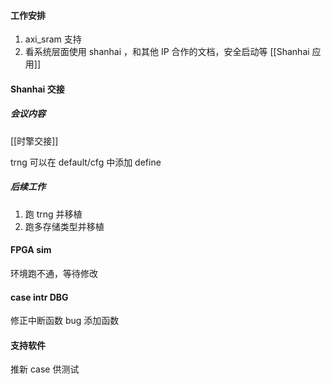 #### 工作安排

1. axi_sram 支持
2. 看系统层面使用 shanhai ，和其他 IP 合作的文档，安全启动等
   [[Shanhai 应用]]
#### Shanhai 交接

##### 会议内容

[[时擎交接]]

trng 可以在 default/cfg 中添加 define

##### 后续工作

1. 跑 trng 并移植
2. 跑多存储类型并移植

#### FPGA sim

环境跑不通，等待修改

#### case intr DBG

修正中断函数 bug
添加函数

#### 支持软件

推新 case 供测试
